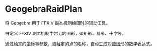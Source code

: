 # GeogebraRaidPlan

将 Geogebra 用于 FFXIV 副本机制绘图时的辅助工具。

自定义 FFXIV 副本机制中常见的图形，如矩形、扇形、十字等。

通过给定的坐标等参数，或给定的点的名称，自动生成对应图形的数学表达式。
